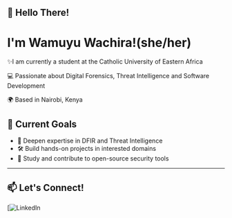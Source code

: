
<!--
**wamuyu-w/wamuyu-w** is a ✨ _special_ ✨ repository because its `README.md` (this file) appears on your GitHub profile.

Here are some ideas to get you started:

- 🔭 I’m currently working on ...
- 🌱 I’m currently learning ...
- 👯 I’m looking to collaborate on ...
- 🤔 I’m looking for help with ...
- 💬 Ask me about ...
- 📫 How to reach me: ...
- 😄 Pronouns: ...
- ⚡ Fun fact: ...
-->
## 👋 Hello There!
# I'm Wamuyu Wachira!(she/her) 

✨I am currently a student at the Catholic University of Eastern Africa

💻 Passionate about Digital Forensics, Threat Intelligence and Software Development

🌍 Based in Nairobi, Kenya


## 🚀 Current Goals
- 🔐 Deepen expertise in DFIR and Threat Intelligence  
- 🛠️ Build hands-on projects in interested domains
- 📘 Study and contribute to open-source security tools

---


## 📫 Let's Connect!
[![LinkedIn](https://www.linkedin.com/in/wamuyu-w-293062240/)



